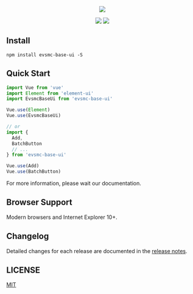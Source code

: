 <p align="center">
  <a href="https://sm.ms/image/dhjbI64lBYgPMiA" target="_blank"><img src="https://i.loli.net/2019/10/15/dhjbI64lBYgPMiA.png" ></a>
</p>

<p align="center">
  <img src="https://img.shields.io/badge/npm-0.2.2_alpha-green"/>
  <img src="https://img.shields.io/badge/license-MIT-green"/>
</p>

## Install

```shell
npm install evsmc-base-ui -S
```

## Quick Start

``` javascript
import Vue from 'vue'
import Element from 'element-ui'
import EvsmcBaseUi from 'evsmc-base-ui'

Vue.use(Element)
Vue.use(EvsmcBaseUi)

// or
import {
  Add,
  BatchButton
  // ...
} from 'evsmc-base-ui'

Vue.use(Add)
Vue.use(BatchButton)
```

For more information, please wait our documentation.

## Browser Support

Modern browsers and Internet Explorer 10+.

<!-- ## Development

Skip this part if you just want to use Element. -->

## Changelog

Detailed changes for each release are documented in the [release notes](https://github.com/dingcang/evsmc-base-ui/releases).

## LICENSE

[MIT](LICENSE)
